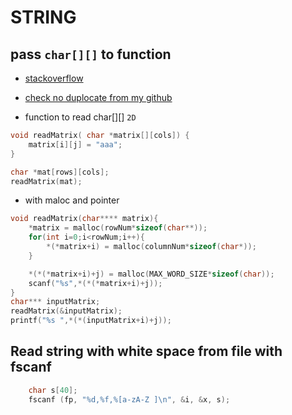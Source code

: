 # STRING

## pass `char[][]` to function 
- [stackoverflow](https://stackoverflow.com/questions/41431070/read-file-into-multidimensional-character-array-in-c)
- [check no duplocate from my github](git@github.com:ay-learn/noduplicate)

- function to read char[][] `2D`
```c
void readMatrix( char *matrix[][cols]) {
    matrix[i][j] = "aaa";
}
```

```c
char *mat[rows][cols];
readMatrix(mat);

```

- with maloc and pointer
```c
void readMatrix(char**** matrix){
    *matrix = malloc(rowNum*sizeof(char**));
    for(int i=0;i<rowNum;i++){
        *(*matrix+i) = malloc(columnNum*sizeof(char*));
    }

    *(*(*matrix+i)+j) = malloc(MAX_WORD_SIZE*sizeof(char));
    scanf("%s",*(*(*matrix+i)+j));
}
char*** inputMatrix;
readMatrix(&inputMatrix);
printf("%s ",*(*(inputMatrix+i)+j));
```

## Read string with white space from file with fscanf

```c
    char s[40];
    fscanf (fp, "%d,%f,%[a-zA-Z ]\n", &i, &x, s);

```

